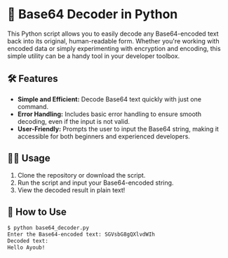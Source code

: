 # 📁 Base64 Decoder in Python

This Python script allows you to easily decode any Base64-encoded text back into its original, human-readable form. Whether you're working with encoded data or simply experimenting with encryption and encoding, this simple utility can be a handy tool in your developer toolbox.

## 🛠️ Features

- **Simple and Efficient:** Decode Base64 text quickly with just one command.
- **Error Handling:** Includes basic error handling to ensure smooth decoding, even if the input is not valid.
- **User-Friendly:** Prompts the user to input the Base64 string, making it accessible for both beginners and experienced developers.

## 🧑‍💻 Usage

1. Clone the repository or download the script.
2. Run the script and input your Base64-encoded string.
3. View the decoded result in plain text!

## 🔧 How to Use

```bash
$ python base64_decoder.py
Enter the Base64-encoded text: SGVsbG8gQXlvdWIh
Decoded text:
Hello Ayoub!


